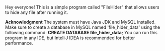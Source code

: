 Hey everyone!
This is a simple program called "FileHider" that allows users to hide any file after running it.

**Acknowledgment**
The system must have Java JDK and MySQL installed.
Make sure to create a database in MySQL named 'file_hider_data' using the following command:
**CREATE DATABASE file_hider_data;**
You can run this program in any IDE, but IntelliJ IDEA is recommended for better performance.

